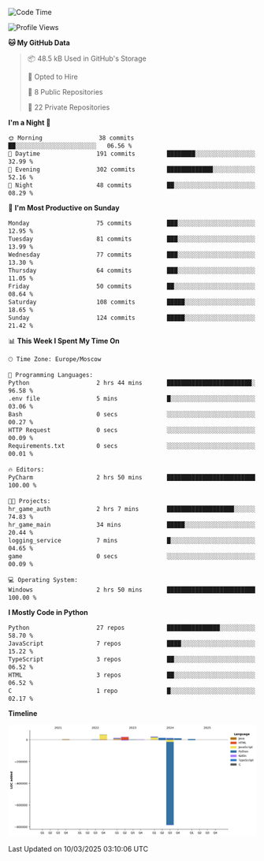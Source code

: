 <!--START_SECTION:waka-->
![Code Time](http://img.shields.io/badge/Code%20Time-616%20hrs%2036%20mins-blue)

![Profile Views](http://img.shields.io/badge/Profile%20Views-1-blue)

**🐱 My GitHub Data** 

> 📦 48.5 kB Used in GitHub's Storage 
 > 
> 💼 Opted to Hire
 > 
> 📜 8 Public Repositories 
 > 
> 🔑 22 Private Repositories 
 > 
**I'm a Night 🦉** 

```text
🌞 Morning                38 commits          ██░░░░░░░░░░░░░░░░░░░░░░░   06.56 % 
🌆 Daytime                191 commits         ████████░░░░░░░░░░░░░░░░░   32.99 % 
🌃 Evening                302 commits         █████████████░░░░░░░░░░░░   52.16 % 
🌙 Night                  48 commits          ██░░░░░░░░░░░░░░░░░░░░░░░   08.29 % 
```
📅 **I'm Most Productive on Sunday** 

```text
Monday                   75 commits          ███░░░░░░░░░░░░░░░░░░░░░░   12.95 % 
Tuesday                  81 commits          ███░░░░░░░░░░░░░░░░░░░░░░   13.99 % 
Wednesday                77 commits          ███░░░░░░░░░░░░░░░░░░░░░░   13.30 % 
Thursday                 64 commits          ███░░░░░░░░░░░░░░░░░░░░░░   11.05 % 
Friday                   50 commits          ██░░░░░░░░░░░░░░░░░░░░░░░   08.64 % 
Saturday                 108 commits         █████░░░░░░░░░░░░░░░░░░░░   18.65 % 
Sunday                   124 commits         █████░░░░░░░░░░░░░░░░░░░░   21.42 % 
```


📊 **This Week I Spent My Time On** 

```text
🕑︎ Time Zone: Europe/Moscow

💬 Programming Languages: 
Python                   2 hrs 44 mins       ████████████████████████░   96.58 % 
.env file                5 mins              █░░░░░░░░░░░░░░░░░░░░░░░░   03.06 % 
Bash                     0 secs              ░░░░░░░░░░░░░░░░░░░░░░░░░   00.27 % 
HTTP Request             0 secs              ░░░░░░░░░░░░░░░░░░░░░░░░░   00.09 % 
Requirements.txt         0 secs              ░░░░░░░░░░░░░░░░░░░░░░░░░   00.01 % 

🔥 Editors: 
PyCharm                  2 hrs 50 mins       █████████████████████████   100.00 % 

🐱‍💻 Projects: 
hr_game_auth             2 hrs 7 mins        ███████████████████░░░░░░   74.83 % 
hr_game_main             34 mins             █████░░░░░░░░░░░░░░░░░░░░   20.44 % 
logging_service          7 mins              █░░░░░░░░░░░░░░░░░░░░░░░░   04.65 % 
game                     0 secs              ░░░░░░░░░░░░░░░░░░░░░░░░░   00.09 % 

💻 Operating System: 
Windows                  2 hrs 50 mins       █████████████████████████   100.00 % 
```

**I Mostly Code in Python** 

```text
Python                   27 repos            ███████████████░░░░░░░░░░   58.70 % 
JavaScript               7 repos             ████░░░░░░░░░░░░░░░░░░░░░   15.22 % 
TypeScript               3 repos             ██░░░░░░░░░░░░░░░░░░░░░░░   06.52 % 
HTML                     3 repos             ██░░░░░░░░░░░░░░░░░░░░░░░   06.52 % 
C                        1 repo              █░░░░░░░░░░░░░░░░░░░░░░░░   02.17 % 
```



**Timeline**

![Lines of Code chart](https://raw.githubusercontent.com/adlemx/adlemx/main/assets/bar_graph.png)


 Last Updated on 10/03/2025 03:10:06 UTC
<!--END_SECTION:waka-->
